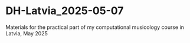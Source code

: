 # DH-Latvia_2025-05-07
Materials for the practical part of my computational musicology course in Latvia, May 2025
